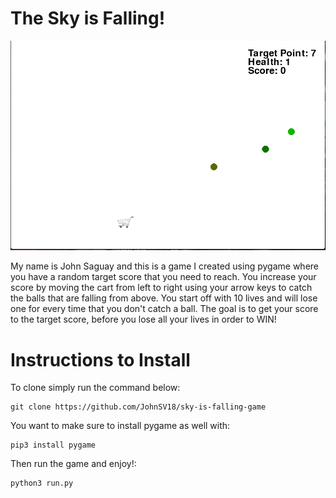 # The Sky is Falling!
![Sky is Falling](/assets/sky_falling.png)

My name is John Saguay and this is a game I created using pygame where you have a random target score that you need to reach. You increase your score by moving the cart from left to right using your arrow keys to catch the balls that are falling from above. You start off with 10 lives and will lose one for every time that you don't catch a ball. The goal is to get your score to the target score, before you lose all your lives in order to WIN!

# Instructions to Install
To clone simply run the command below:
```Terminal command
git clone https://github.com/JohnSV18/sky-is-falling-game
```
You want to make sure to install pygame as well with:
```Terminal command
pip3 install pygame
```
Then run the game and enjoy!:
```Terminal command
python3 run.py
```
